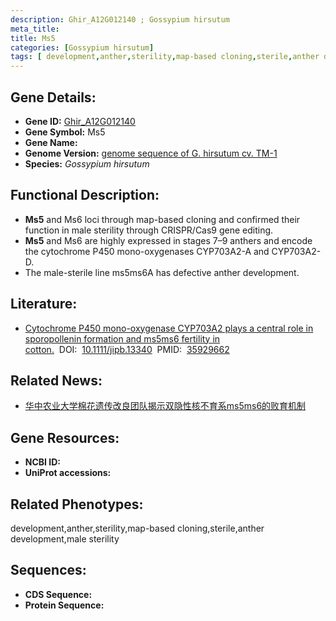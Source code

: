 ```yaml
---
description: Ghir_A12G012140 ; Gossypium hirsutum
meta_title:
title: Ms5
categories: [Gossypium hirsutum]
tags: [ development,anther,sterility,map-based cloning,sterile,anther development,male sterility ]
---
```


## Gene Details:
- **Gene ID:**	[Ghir_A12G012140]()
- **Gene Symbol:** Ms5
- **Gene Name:** 
- **Genome Version:** [genome sequence of G. hirsutum cv. TM-1]()
- **Species:** *Gossypium hirsutum*

## Functional Description:
   - **Ms5** and Ms6 loci through map-based cloning and confirmed their function in male sterility through CRISPR/Cas9 gene editing.
   - **Ms5** and Ms6 are highly expressed in stages 7–9 anthers and encode the cytochrome P450 mono-oxygenases CYP703A2-A and CYP703A2-D. 
   - The male-sterile line ms5ms6A has defective anther development.

## Literature:
   - [Cytochrome P450 mono-oxygenase CYP703A2 plays a central role in sporopollenin formation and ms5ms6 fertility in cotton.]( https://onlinelibrary.wiley.com/doi/full/10.1111/jipb.13340)&nbsp;&nbsp;DOI:&nbsp;&nbsp;[10.1111/jipb.13340](https://onlinelibrary.wiley.com/doi/full/10.1111/jipb.13340)&nbsp;&nbsp;PMID:&nbsp;&nbsp;[35929662](https://pubmed.ncbi.nlm.nih.gov/35929662/)

## Related News:
   - [华中农业大学棉花遗传改良团队揭示双隐性核不育系ms5ms6的败育机制](https://mp.weixin.qq.com/s?__biz=MzIyOTY2NDYyNQ==&mid=2247549682&idx=3&sn=0f58ba9753a305ffc04c6d3a18076c14&chksm=e8bd70ecdfcaf9fad770edcb6146b60ccf934c00692e4be330633994fb2d4af51c62ce492e0d&scene=27#wechat_redirect)

## Gene Resources:
- **NCBI ID:** [](https://www.ncbi.nlm.nih.gov/gene/?term=)
- **UniProt accessions:** [](https://www.uniprot.org/uniprotkb//entry)

## Related Phenotypes:
development,anther,sterility,map-based cloning,sterile,anther development,male sterility

## Sequences:
- **CDS Sequence:**
- **Protein Sequence:**
